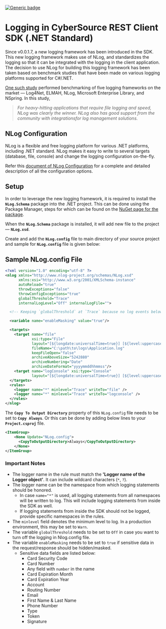 [![Generic badge](https://img.shields.io/badge/LOGGING-NEW-GREEN.svg)](https://shields.io/)

# Logging in CyberSource REST Client SDK (.NET Standard)

Since v0.0.1.7, a new logging framework has been introduced in the SDK. This new logging framework makes use of NLog, and standardizes the logging so that it can be integrated with the logging in the client application. The decision to use NLog for building this logging framework has been taken based on benchmark studies that have been made on various logging platforms supported for C#/.NET.

[One such study](https://www.loggly.com/blog/benchmarking-5-popular-net-logging-libraries/) performed benchmarking of five logging frameworks on the market &mdash; Log4Net, ELMAH, NLog, Microsoft Enterprise Library, and NSpring. In this study,

> _For heavy-hitting applications that require file logging and speed, NLog was clearly the winner. NLog also has good support from the community with integrationsfor log management solutions._

## NLog Configuration

NLog is a flexible and free logging platform for various .NET platforms, including .NET standard. NLog makes it easy to write to several targets (database, file, console) and change the logging configuration on-the-fly.

Refer this [document of NLog Configuration](https://nlog-project.org/config/) for a complete and detailed description of all the configuration options.

## Setup

In order to leverage the new logging framework, it is required to install the **`NLog.Schema`**  package into the .NET project. This can be done using the Package Manager, steps for which can be found on the [NuGet page for the package](https://www.nuget.org/packages/NLog.Config/).

When the **`NLog.Schema`** package is installed, it will add new file to the project &mdash; **`NLog.xsd`**.

Create and add the **`NLog.config`** file to main directory of your source project and sample for **`NLog.config`** file is given below:

## Sample NLog.config File

```xml
<?xml version="1.0" encoding="utf-8" ?>
<nlog xmlns="http://www.nlog-project.org/schemas/NLog.xsd"
      xmlns:xsi="http://www.w3.org/2001/XMLSchema-instance"
      autoReload="true"
      throwExceptions="false"
      throwConfigExceptions="true"
      globalThreshold="Trace"
      internalLogLevel="Off" internalLogFile="">

  <!-- Keeping `globalThreshold` at `Trace` because no log events below `globalThreshold` will be logged, regardless of any rules. -->

  <variable name="enableMasking" value="true"/>

  <targets>
    <target name="file"
            xsi:type="File"
            layout="[${longdate:universalTime=true}] [${level:uppercase=true}] [${logger:shortName=true}] : ${message}"
            fileName="C:\path\to\logs\Application.log"
            keepFileOpen="false"
            archiveAboveSize="5242880"
            archiveNumbering="Date"
            archiveDateFormat="yyyymmddhhmmss"/>
    <target name="logConsole" xsi:type="Console"
            layout="[${longdate:universalTime=true}] [${level:uppercase=true}] [${logger:shortName=true}] : ${message}" />
  </targets>
  <rules>
    <logger name="*" minlevel="Trace" writeTo="file" />
    <logger name="*" minlevel="Trace" writeTo="logconsole" />
  </rules>
</nlog>
```

The **`Copy To Output Directory`** property of this `NLog.config` file needs to be set to **`Copy Always`**.
Or this can be done by adding below lines to your **`Project.csproj`** file.
```xml
<ItemGroup>
    <None Update="NLog.config">
      <CopyToOutputDirectory>Always</CopyToOutputDirectory>
    </None>
</ItemGroup>
```

### Important Notes

* The logger name in the rule must match the **'Logger name of the Logger object'**. It can include wildcard characters (`*`, `?`).
* The logger name can be the namespace from which logging statements should be honored.
  * In case `name="*"` is used, all logging statements from all namespaces will be written to log. This will include logging statements from inside the SDK as well.
  * If logging statements from inside the SDK should not be logged, provide specific namespaces in the rules.
* The `minlevel` field denotes the minimum level to log. In a production environment, this may be set to `Warn`.
* The variable `globalThreshold` needs to be set to `Off` in case you want to turn off the logging in Nlog.config file.
* The variable `enableMasking` needs to be set to `true` if sensitive data in the request/response should be hidden/masked.
  * Sensitive data fields are listed below:
    * Card Security Code
    * Card Number
    * Any field with `number` in the name
    * Card Expiration Month
    * Card Expiration Year
    * Account
    * Routing Number
    * Email
    * First Name & Last Name
    * Phone Number
    * Type
    * Token
    * Signature

